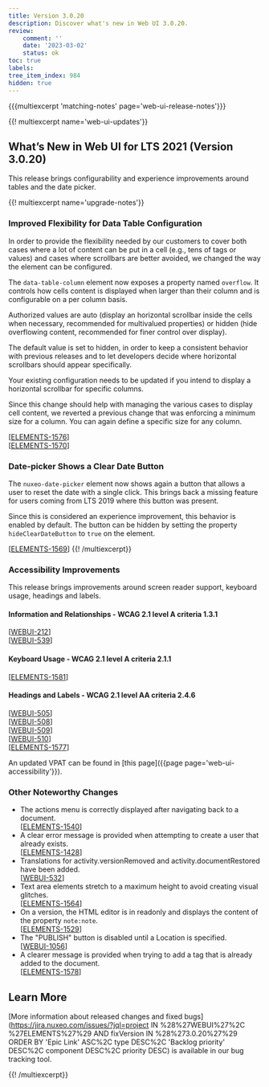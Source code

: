 ```yaml
---
title: Version 3.0.20
description: Discover what's new in Web UI 3.0.20.
review:
    comment: ''
    date: '2023-03-02'
    status: ok
toc: true
labels:
tree_item_index: 984
hidden: true
---
```


{{{multiexcerpt 'matching-notes' page='web-ui-release-notes'}}}

{{! multiexcerpt name='web-ui-updates'}}
## What’s New in Web UI for LTS 2021 (Version 3.0.20)

This release brings configurability and experience improvements around tables and the date picker.

{{! multiexcerpt name='upgrade-notes'}}
### Improved Flexibility for Data Table Configuration

In order to provide the flexibility needed by our customers to cover both cases where a lot of content can be put in a cell (e.g., tens of tags or values) and cases where scrollbars are better avoided, we changed the way the element can be configured.

The `data-table-column` element now exposes a property named `overflow`. It controls how cells content is displayed when larger than their column and is configurable on a per column basis.

Authorized values are auto (display an horizontal scrollbar inside the cells when necessary, recommended for multivalued properties) or hidden (hide overflowing content, recommended for finer control over display).

The default value is set to hidden, in order to keep a consistent behavior with previous releases and to let developers decide where horizontal scrollbars should appear specifically.

Your existing configuration needs to be updated if you intend to display a horizontal scrollbar for specific columns.

Since this change should help with managing the various cases to display cell content, we reverted a previous change that was enforcing a minimum size for a column. You can again define a specific size for any column.

[[ELEMENTS-1576](https://jira.nuxeo.com/browse/ELEMENTS-1576)]
<br/>[[ELEMENTS-1570](https://jira.nuxeo.com/browse/ELEMENTS-1570)]


### Date-picker Shows a Clear Date Button

The `nuxeo-date-picker` element now shows again a button that allows a user to reset the date with a single click. This brings back a missing feature for users coming from LTS 2019 where this button was present.

Since this is considered an experience improvement, this behavior is enabled by default. The button can be hidden by setting the property `hideClearDateButton` to `true` on the element.

[[ELEMENTS-1569](https://jira.nuxeo.com/browse/ELEMENTS-1569)]
{{! /multiexcerpt}}

### Accessibility Improvements

This release brings improvements around screen reader support, keyboard usage, headings and labels.

#### Information and Relationships - WCAG 2.1 level A criteria 1.3.1

[[WEBUI-212](https://jira.nuxeo.com/browse/WEBUI-212)]
<br/>[[WEBUI-539](https://jira.nuxeo.com/browse/WEBUI-539)]

#### Keyboard Usage - WCAG 2.1 level A criteria 2.1.1

[[ELEMENTS-1581](https://jira.nuxeo.com/browse/ELEMENTS-1581)]

#### Headings and Labels - WCAG 2.1 level AA criteria 2.4.6

[[WEBUI-505](https://jira.nuxeo.com/browse/WEBUI-505)]
<br/>[[WEBUI-508](https://jira.nuxeo.com/browse/WEBUI-508)]
<br/>[[WEBUI-509](https://jira.nuxeo.com/browse/WEBUI-509)]
<br/>[[WEBUI-510](https://jira.nuxeo.com/browse/WEBUI-510)]
<br/>[[ELEMENTS-1577](https://jira.nuxeo.com/browse/ELEMENTS-1577)]

An updated VPAT can be found in [this page]({{page page='web-ui-accessibility'}}).

### Other Noteworthy Changes

- The actions menu is correctly displayed after navigating back to a document.<br/>[[ELEMENTS-1540](https://jira.nuxeo.com/browse/ELEMENTS-1540)]
- A clear error message is provided when attempting to create a user that already exists.<br/>[[ELEMENTS-1428](https://jira.nuxeo.com/browse/ELEMENTS-1428)]
- Translations for activity.versionRemoved and activity.documentRestored have been added.<br/>[[WEBUI-532](https://jira.nuxeo.com/browse/WEBUI-532)]
- Text area elements stretch to a maximum height to avoid creating visual glitches.<br/>[[ELEMENTS-1564](https://jira.nuxeo.com/browse/ELEMENTS-1564)]
- On a version, the HTML editor is in readonly and displays the content of the property `note:note`.<br/>[[ELEMENTS-1529](https://jira.nuxeo.com/browse/ELEMENTS-1529)]
- The "PUBLISH" button is disabled until a Location is specified.<br/>[[WEBUI-1056](https://jira.nuxeo.com/browse/WEBUI-1056)]
- A clearer message is provided when trying to add a tag that is already added to the document.<br/>[[ELEMENTS-1578](https://jira.nuxeo.com/browse/ELEMENTS-1578)]

## Learn More

[More information about released changes and fixed bugs](https://jira.nuxeo.com/issues/?jql=project IN %28%27WEBUI%27%2C %27ELEMENTS%27%29 AND fixVersion IN %28%273.0.20%27%29 ORDER BY 'Epic Link' ASC%2C type DESC%2C  'Backlog priority' DESC%2C component DESC%2C priority DESC) is available in our bug tracking tool.



{{! /multiexcerpt}}
